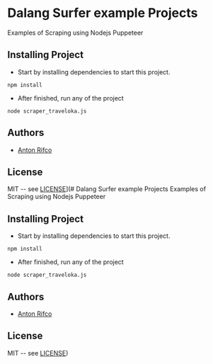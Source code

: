 # Dalang Surfer example Projects
Examples of Scraping using Nodejs Puppeteer

## Installing Project
* Start by installing dependencies to start this project.
```
npm install
```

* After finished, run any of the project
```
node scraper_traveloka.js
```

## Authors

* [Anton Rifco](https://github.com/antonrifco)

## License

MIT -- see [LICENSE](LICENSE)](# Dalang Surfer example Projects
Examples of Scraping using Nodejs Puppeteer

## Installing Project
* Start by installing dependencies to start this project.
```
npm install
```

* After finished, run any of the project
```
node scraper_traveloka.js
```

## Authors

* [Anton Rifco](https://github.com/antonrifco)

## License

MIT -- see [LICENSE](LICENSE))